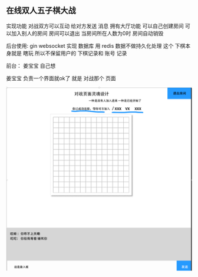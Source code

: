  ## 在线双人五子棋大战 

实现功能
	对战双方可以互动      给对方发送 消息
拥有大厅功能  可以自己创建房间 
可以加入别人的房间
房间可以退出   当房间所在人数为0时 房间自动销毁

后台使用: gin    websocket  实现  数据库 用 redis 数据不做持久化处理     这个 下棋本身就是 瞎玩 所以不保留用户的 下棋记录和 账号 记录

前台：  姜宝宝 自己想

姜宝宝 负责一个界面就ok了  就是 对战那个 页面 

![设计图](./design.png)